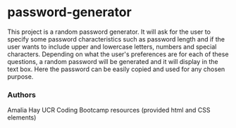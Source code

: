 # password-generator

This project is a random password generator. It will ask for the user to specify some password characteristics such as password length and if the user wants to include upper and lowercase letters, numbers and special characters. Depending on what the user's preferences are for each of these questions, a random password will be generated and it will display in the text box. Here the password can be easily copied and used for any chosen purpose.

### Authors

Amalia Hay
UCR Coding Bootcamp resources (provided html and CSS elements)
